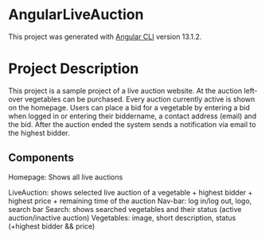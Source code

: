 # AngularLiveAuction

This project was generated with [Angular CLI](https://github.com/angular/angular-cli) version 13.1.2.

# Project Description
This project is a sample project of a live auction website. At the auction left-over vegetables can be purchased. Every auction currently active is shown on the homepage. Users can place a bid for a vegetable by entering a bid when logged in or entering their biddername, a contact address (email) and the bid. After the auction ended the system sends a notification via email to the highest bidder. 

## Components
Homepage: Shows all live auctions

LiveAuction: shows selected live auction of a vegetable + highest bidder + highest price + remaining time of the auction
Nav-bar: log in/log out, logo, search bar
Search: shows searched vegetables and their status (active auction/inactive auction)
Vegetables: image, short description, status (+highest bidder && price)

